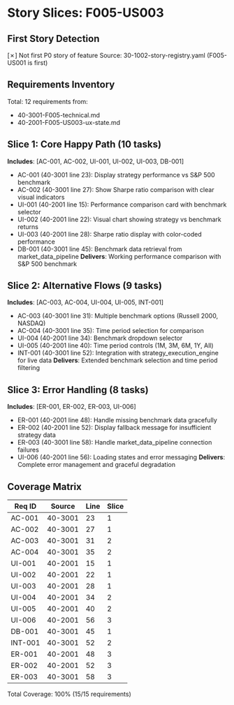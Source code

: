 # Story Slices: F005-US003

## First Story Detection
[✗] Not first P0 story of feature
Source: 30-1002-story-registry.yaml (F005-US001 is first)

## Requirements Inventory
Total: 12 requirements from:
- 40-3001-F005-technical.md
- 40-2001-F005-US003-ux-state.md

## Slice 1: Core Happy Path (10 tasks)
**Includes**: [AC-001, AC-002, UI-001, UI-002, UI-003, DB-001]
- AC-001 (40-3001 line 23): Display strategy performance vs S&P 500 benchmark
- AC-002 (40-3001 line 27): Show Sharpe ratio comparison with clear visual indicators
- UI-001 (40-2001 line 15): Performance comparison card with benchmark selector
- UI-002 (40-2001 line 22): Visual chart showing strategy vs benchmark returns
- UI-003 (40-2001 line 28): Sharpe ratio display with color-coded performance
- DB-001 (40-3001 line 45): Benchmark data retrieval from market_data_pipeline
**Delivers**: Working performance comparison with S&P 500 benchmark

## Slice 2: Alternative Flows (9 tasks)
**Includes**: [AC-003, AC-004, UI-004, UI-005, INT-001]
- AC-003 (40-3001 line 31): Multiple benchmark options (Russell 2000, NASDAQ)
- AC-004 (40-3001 line 35): Time period selection for comparison
- UI-004 (40-2001 line 34): Benchmark dropdown selector
- UI-005 (40-2001 line 40): Time period controls (1M, 3M, 6M, 1Y, All)
- INT-001 (40-3001 line 52): Integration with strategy_execution_engine for live data
**Delivers**: Extended benchmark selection and time period filtering

## Slice 3: Error Handling (8 tasks)
**Includes**: [ER-001, ER-002, ER-003, UI-006]
- ER-001 (40-2001 line 48): Handle missing benchmark data gracefully
- ER-002 (40-2001 line 52): Display fallback message for insufficient strategy data
- ER-003 (40-3001 line 58): Handle market_data_pipeline connection failures
- UI-006 (40-2001 line 56): Loading states and error messaging
**Delivers**: Complete error management and graceful degradation

## Coverage Matrix
| Req ID | Source | Line | Slice |
|--------|--------|------|-------|
| AC-001 | 40-3001 | 23 | 1 |
| AC-002 | 40-3001 | 27 | 1 |
| AC-003 | 40-3001 | 31 | 2 |
| AC-004 | 40-3001 | 35 | 2 |
| UI-001 | 40-2001 | 15 | 1 |
| UI-002 | 40-2001 | 22 | 1 |
| UI-003 | 40-2001 | 28 | 1 |
| UI-004 | 40-2001 | 34 | 2 |
| UI-005 | 40-2001 | 40 | 2 |
| UI-006 | 40-2001 | 56 | 3 |
| DB-001 | 40-3001 | 45 | 1 |
| INT-001 | 40-3001 | 52 | 2 |
| ER-001 | 40-2001 | 48 | 3 |
| ER-002 | 40-2001 | 52 | 3 |
| ER-003 | 40-3001 | 58 | 3 |

Total Coverage: 100% (15/15 requirements)